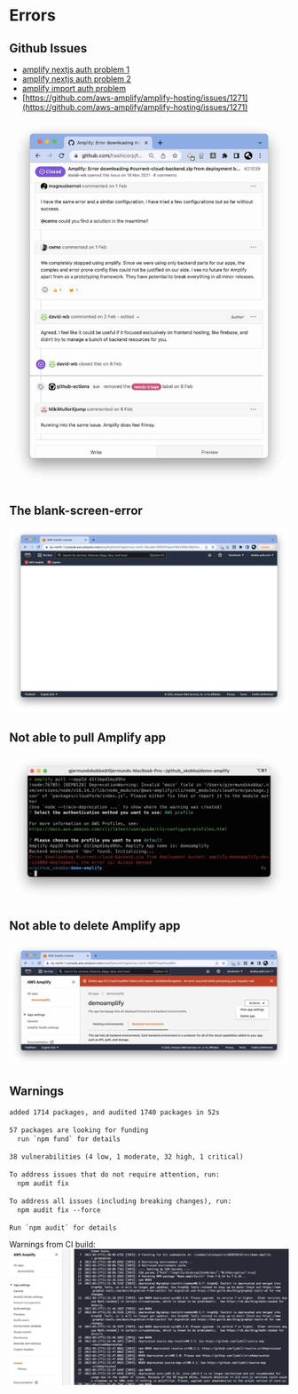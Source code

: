# Errors
## Github Issues
* [amplify nextjs auth problem 1](https://github.com/aws-amplify/amplify-ui/issues/1602)
* [amplify nextjs auth problem 2](https://github.com/aws-amplify/amplify-ui/issues/1615)
* [amplify import auth problem](https://github.com/aws-amplify/amplify-hosting/issues/1271)
* [https://github.com/aws-amplify/amplify-hosting/issues/1271](https://github.com/aws-amplify/amplify-hosting/issues/1271)

![amplify-github-issue.jpg](amplify-github-issue.jpg)

## The blank-screen-error
![amplify-blank-error.jpg](amplify-blank-error.jpg)

## Not able to pull Amplify app
![amplify-pull-error.jpg](amplify-pull-error.jpg)

## Not able to delete Amplify app
![amplify-delete-error.jpg](amplify-delete-error.jpg)

## Warnings
```
added 1714 packages, and audited 1740 packages in 52s

57 packages are looking for funding
  run `npm fund` for details

38 vulnerabilities (4 low, 1 moderate, 32 high, 1 critical)

To address issues that do not require attention, run:
  npm audit fix

To address all issues (including breaking changes), run:
  npm audit fix --force

Run `npm audit` for details
```

Warnings from CI build:
![amplify-warnings.jpg](amplify-warnings.jpg)



